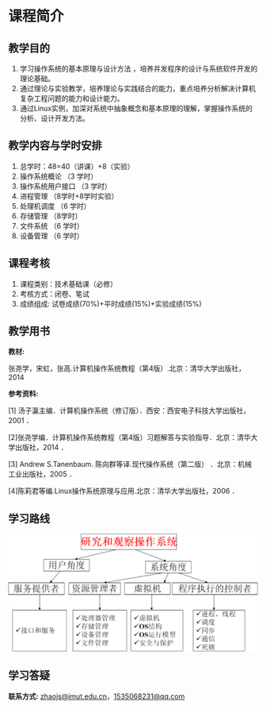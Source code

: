 # 课程简介

## 教学目的

1. 学习操作系统的基本原理与设计方法 ，培养并发程序的设计与系统软件开发的理论基础。
2. 通过理论与实验教学，培养理论与实践结合的能力，重点培养分析解决计算机复杂工程问题的能力和设计能力。
3. 通过Linux实例，加深对系统中抽象概念和基本原理的理解，掌握操作系统的分析、设计开发方法。

## 教学内容与学时安排

1. 总学时：48=40（讲课）+8（实验）
2. 操作系统概论 （3 学时）
3. 操作系统用户接口 （3 学时）
4. 进程管理 （8学时+8学时实验）
5. 处理机调度 （6 学时）
6. 存储管理 （8学时）
7. 文件系统 （6 学时）
8. 设备管理 （6 学时）

## 课程考核

1. 课程类别：技术基础课（必修）
2. 考核方式：闭卷、笔试
3. 成绩组成: 试卷成绩(70%)+平时成绩(15%)+实验成绩(15%)

## 教学用书

**教材:**

张尧学，宋虹，张高.计算机操作系统教程（第4版）.北京：清华大学出版社，2014

**参考资料:**

[1] 汤子瀛主编．计算机操作系统（修订版）．西安：西安电子科技大学出版社，2001 ．

[2]张尧学编．计算机操作系统教程（第4版）习题解答与实验指导．北京：清华大学出版社，2014 ．

[3] Andrew S.Tanenbaum. 陈向群等译.现代操作系统（第二版） ．北京：机械工业出版社，2005 ．

[4]陈莉君等编.Linux操作系统原理与应用.北京：清华大学出版社，2006 ．

## 学习路线

![Untitled](image/研究和观察操作系统.png)

## 学习答疑

**联系方式:**  [zhaojs@imut.edu.cn](mailto:zhaojs@imut.edu.cn)，1535068231@qq.com
